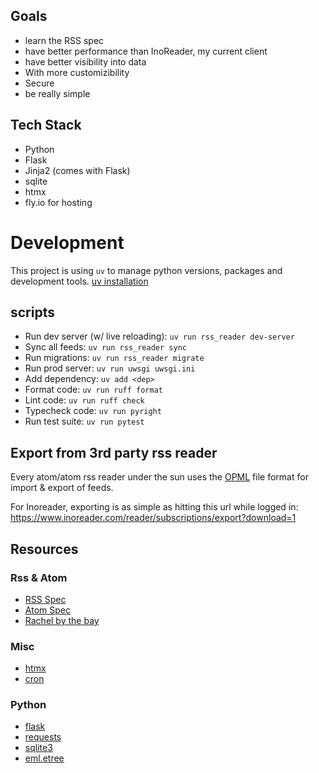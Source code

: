 ## Goals
- learn the RSS spec
- have better performance than InoReader, my current client
- have better visibility into data
- With more customizibility
- Secure 
- be really simple

## Tech Stack
- Python
- Flask
- Jinja2 (comes with Flask)
- sqlite
- htmx
- fly.io for hosting
  
# Development 
This project is using `uv` to manage python versions, packages and development tools. [uv installation](https://docs.astral.sh/uv/getting-started/installation/)
## scripts
- Run dev server (w/ live reloading): `uv run rss_reader dev-server`
- Sync all feeds: `uv run rss_reader sync`
- Run migrations: `uv run rss_reader migrate`
- Run prod server: `uv run uwsgi uwsgi.ini`
- Add dependency: `uv add <dep>`
- Format code: `uv run ruff format`
- Lint code: `uv run ruff check`
- Typecheck code: `uv run pyright`
- Run test suite: `uv run pytest`

## Export from 3rd party rss reader
Every atom/atom rss reader under the sun uses the [OPML](https://en.wikipedia.org/wiki/OPML) file format for import & export of feeds.

For Inoreader, exporting is as simple as hitting this url while logged in:
https://www.inoreader.com/reader/subscriptions/export?download=1

## Resources

### Rss & Atom 
- [RSS Spec](https://www.rssboard.org/rss-specification)
- [Atom Spec](https://www.ietf.org/rfc/rfc4287.txt)
- [Rachel by the bay](https://rachelbythebay.com/w/2024/08/17/hash/)

### Misc
- [htmx](https://htmx.org/docs/)
- [cron](https://crontab.guru/)

### Python
- [flask](https://flask.palletsprojects.com/en/stable/quickstart/)
- [requests](https://pypi.org/project/requests/)
- [sqlite3](https://docs.python.org/3/library/sqlite3.html#sqlite3-reference)
- [eml.etree](https://docs.python.org/3/library/xml.etree.elementtree.html#module-xml.etree.ElementTree)

